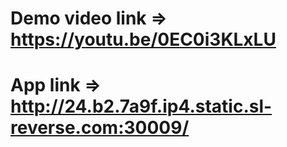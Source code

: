 # Demo video link => https://youtu.be/0EC0i3KLxLU
# App link => http://24.b2.7a9f.ip4.static.sl-reverse.com:30009/
